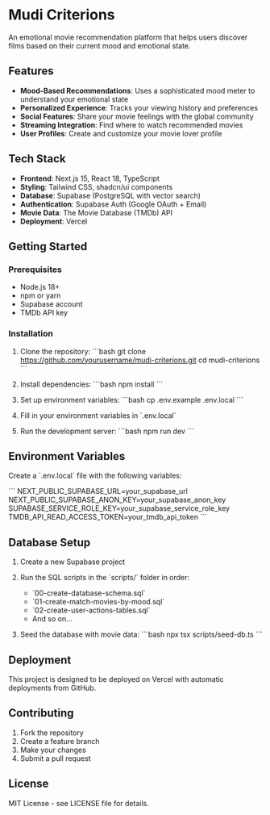 # Mudi Criterions

An emotional movie recommendation platform that helps users discover films based on their current mood and emotional state.

## Features

- **Mood-Based Recommendations**: Uses a sophisticated mood meter to understand your emotional state
- **Personalized Experience**: Tracks your viewing history and preferences
- **Social Features**: Share your movie feelings with the global community
- **Streaming Integration**: Find where to watch recommended movies
- **User Profiles**: Create and customize your movie lover profile

## Tech Stack

- **Frontend**: Next.js 15, React 18, TypeScript
- **Styling**: Tailwind CSS, shadcn/ui components
- **Database**: Supabase (PostgreSQL with vector search)
- **Authentication**: Supabase Auth (Google OAuth + Email)
- **Movie Data**: The Movie Database (TMDb) API
- **Deployment**: Vercel

## Getting Started

### Prerequisites

- Node.js 18+ 
- npm or yarn
- Supabase account
- TMDb API key

### Installation

1. Clone the repository:
\`\`\`bash
git clone https://github.com/yourusername/mudi-criterions.git
cd mudi-criterions
\`\`\`

2. Install dependencies:
\`\`\`bash
npm install
\`\`\`

3. Set up environment variables:
\`\`\`bash
cp .env.example .env.local
\`\`\`

4. Fill in your environment variables in \`.env.local\`

5. Run the development server:
\`\`\`bash
npm run dev
\`\`\`

## Environment Variables

Create a \`.env.local\` file with the following variables:

\`\`\`
NEXT_PUBLIC_SUPABASE_URL=your_supabase_url
NEXT_PUBLIC_SUPABASE_ANON_KEY=your_supabase_anon_key
SUPABASE_SERVICE_ROLE_KEY=your_supabase_service_role_key
TMDB_API_READ_ACCESS_TOKEN=your_tmdb_api_token
\`\`\`

## Database Setup

1. Create a new Supabase project
2. Run the SQL scripts in the \`scripts/\` folder in order:
   - \`00-create-database-schema.sql\`
   - \`01-create-match-movies-by-mood.sql\`
   - \`02-create-user-actions-tables.sql\`
   - And so on...

3. Seed the database with movie data:
\`\`\`bash
npx tsx scripts/seed-db.ts
\`\`\`

## Deployment

This project is designed to be deployed on Vercel with automatic deployments from GitHub.

## Contributing

1. Fork the repository
2. Create a feature branch
3. Make your changes
4. Submit a pull request

## License

MIT License - see LICENSE file for details.
